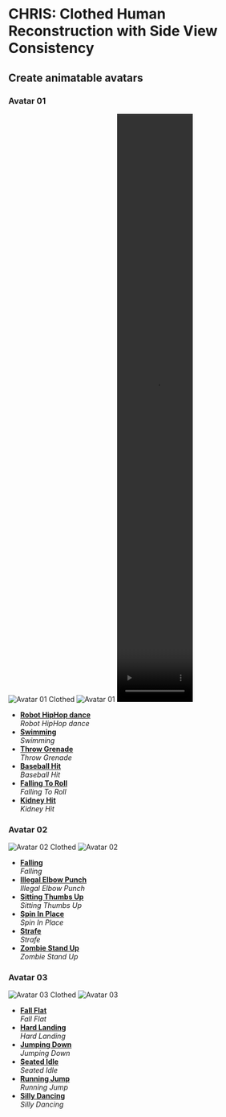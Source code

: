 # CHRIS: Clothed Human Reconstruction with Side View Consistency

## Create animatable avatars

### Avatar 01

![Avatar 01 Clothed](img/h1_cloth.png)
![Avatar 01](img/h1.png)
<video width=30% height=30%>
  <source src="https://www.youtube.com/watch?v=MayKWmd6k7A" type="video/mp4">
  Your browser does not support the video tag.
</video>

- [**Robot HipHop dance**](video/H1_Robot_HipHop_dance.mp4)  
  *Robot HipHop dance*
- [**Swimming**](video/H1_Swimming.mp4)  
  *Swimming*
- [**Throw Grenade**](video/H1_Throw_Grenade.mp4)  
  *Throw Grenade*
- [**Baseball Hit**](video/H1_Baseball_Hit.mp4)  
  *Baseball Hit*
- [**Falling To Roll**](video/H1_Falling_To_Roll.mp4)  
  *Falling To Roll*
- [**Kidney Hit**](video/H1_Kidney_Hit.mp4)  
  *Kidney Hit*

### Avatar 02

![Avatar 02 Clothed](img/h2_cloth.png)
![Avatar 02](img/h2.png)

- [**Falling**](video/H2_Falling.mp4)  
  *Falling*
- [**Illegal Elbow Punch**](video/H2_Illegal_Elbow_Punch.mp4)  
  *Illegal Elbow Punch*
- [**Sitting Thumbs Up**](video/H2_Sitting_Thumbs_Up.mp4)  
  *Sitting Thumbs Up*
- [**Spin In Place**](video/H2_Spin_In_Place.mp4)  
  *Spin In Place*
- [**Strafe**](video/H2_Strafe.mp4)  
  *Strafe*
- [**Zombie Stand Up**](video/H2_Zombie_Stand_Up.mp4)  
  *Zombie Stand Up*

### Avatar 03

![Avatar 03 Clothed](img/h3_cloth.png)
![Avatar 03](img/h3.png)

- [**Fall Flat**](video/H3_Fall_Flat.mp4)  
  *Fall Flat*
- [**Hard Landing**](video/H3_Hard_Landing.mp4)  
  *Hard Landing*
- [**Jumping Down**](video/H3_Jumping_Down.mp4)  
  *Jumping Down*
- [**Seated Idle**](video/H3_Seated_Idle.mp4)  
  *Seated Idle*
- [**Running Jump**](video/H3_Running_Jump.mp4)  
  *Running Jump*
- [**Silly Dancing**](video/H3_Silly_Dancing.mp4)  
  *Silly Dancing*
